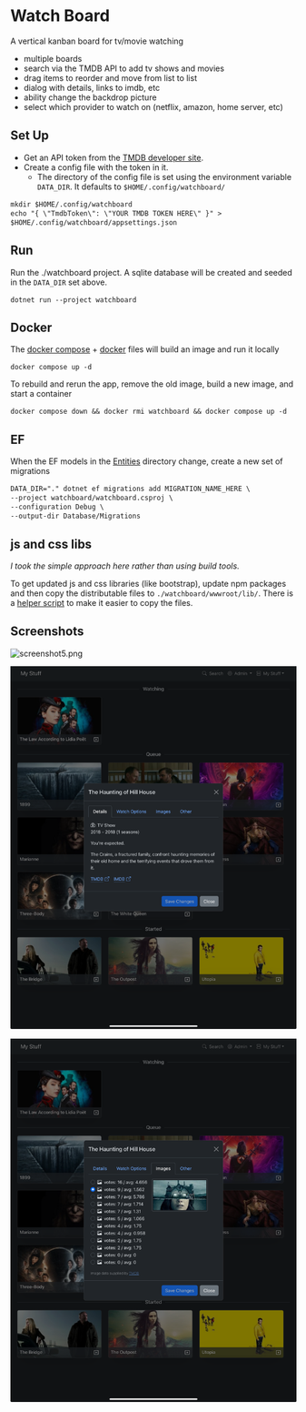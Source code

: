 # Watch Board

A vertical kanban board for tv/movie watching

- multiple boards
- search via the TMDB API to add tv shows and movies
- drag items to reorder and move from list to list
- dialog with details, links to imdb, etc
- ability change the backdrop picture
- select which provider to watch on (netflix, amazon, home server, etc)

## Set Up

- Get an API token from the [TMDB developer site](https://developer.themoviedb.org/docs/getting-started).
- Create a config file with the token in it.
    - The directory of the config file is set using the environment variable `DATA_DIR`. It defaults to `$HOME/.config/watchboard/`

```shell
mkdir $HOME/.config/watchboard
echo "{ \"TmdbToken\": \"YOUR TMDB TOKEN HERE\" }" > $HOME/.config/watchboard/appsettings.json
```

## Run

Run the ./watchboard project. A sqlite database will be created and seeded in the `DATA_DIR` set above.

```shell
dotnet run --project watchboard
```

## Docker

The [docker compose](compose.yaml) + [docker](watchboard/Dockerfile) files will build an image and run it locally

```shell
docker compose up -d
```

To rebuild and rerun the app, remove the old image, build a new image, and start a container

```shell
docker compose down && docker rmi watchboard && docker compose up -d
```

## EF

When the EF models in the [Entities](watchboard/Database/Entities) directory change, create a new set of
migrations

```shell
DATA_DIR="." dotnet ef migrations add MIGRATION_NAME_HERE \
--project watchboard/watchboard.csproj \
--configuration Debug \
--output-dir Database/Migrations
```

## js and css libs

*I took the simple approach here rather than using build tools.*

To get updated js and css libraries (like bootstrap), update npm packages and then copy the distributable files to
`./watchboard/wwwroot/lib/`.
There is a [helper script](./lib/copy-dist-libs.sh) to make it easier to copy the files.

## Screenshots

![screenshot5.png](screenshot5.png)

![screenshot3.png](screenshot3.png)

![screenshot4.png](screenshot4.png)

